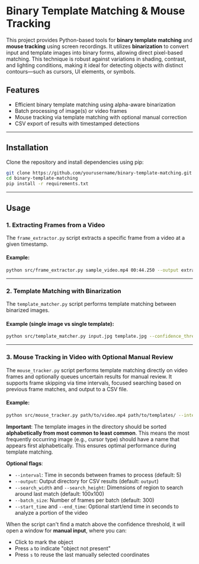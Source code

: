 # Binary Template Matching & Mouse Tracking

This project provides Python-based tools for **binary template matching** and **mouse tracking** using screen recordings. It utilizes **binarization** to convert input and template images into binary forms, allowing direct pixel-based matching. This technique is robust against variations in shading, contrast, and lighting conditions, making it ideal for detecting objects with distinct contours—such as cursors, UI elements, or symbols.

## Features

- Efficient binary template matching using alpha-aware binarization
- Batch processing of image(s) or video frames
- Mouse tracking via template matching with optional manual correction
- CSV export of results with timestamped detections

---

## Installation

Clone the repository and install dependencies using pip:

```bash
git clone https://github.com/yourusername/binary-template-matching.git
cd binary-template-matching
pip install -r requirements.txt
```

---

## Usage

### 1. Extracting Frames from a Video

The `frame_extractor.py` script extracts a specific frame from a video at a given timestamp.

#### Example:

```bash
python src/frame_extractor.py sample_video.mp4 00:44.250 --output extracted_frames
```

---

### 2. Template Matching with Binarization

The `template_matcher.py` script performs template matching between binarized images.

#### Example (single image vs single template):

```bash
python src/template_matcher.py input.jpg template.jpg --confidence_threshold 0.90 --white_threshold 200 --output results/
```

---

### 3. Mouse Tracking in Video with Optional Manual Review

The `mouse_tracker.py` script performs template matching directly on video frames and optionally queues uncertain results for manual review. It supports frame skipping via time intervals, focused searching based on previous frame matches, and output to a CSV file.

#### Example:

```bash
python src/mouse_tracker.py path/to/video.mp4 path/to/templates/ --interval 5 --output output_dir
```

**Important**: The template images in the directory should be sorted **alphabetically from most common to least common**. This means the most frequently occurring image (e.g., cursor type) should have a name that appears first alphabetically. This ensures optimal performance during template matching.

**Optional flags**:

- `--interval`: Time in seconds between frames to process (default: 5)
- `--output`: Output directory for CSV results (default: `output`)
- `--search_width` and `--search_height`: Dimensions of region to search around last match (default: 100x100)
- `--batch_size`: Number of frames per batch (default: 300)
- `--start_time` and `--end_time`: Optional start/end time in seconds to analyze a portion of the video

When the script can't find a match above the confidence threshold, it will open a window for **manual input**, where you can:

- Click to mark the object
- Press `a` to indicate "object not present"
- Press `s` to reuse the last manually selected coordinates
